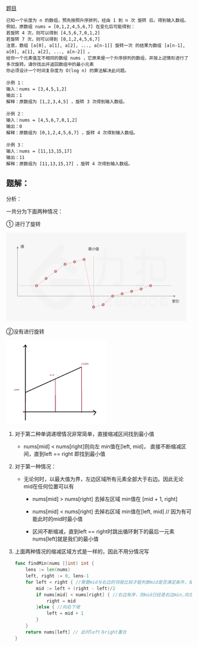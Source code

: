 [题目]()

```
已知一个长度为 n 的数组，预先按照升序排列，经由 1 到 n 次 旋转 后，得到输入数组。例如，原数组 nums = [0,1,2,4,5,6,7] 在变化后可能得到：
若旋转 4 次，则可以得到 [4,5,6,7,0,1,2]
若旋转 7 次，则可以得到 [0,1,2,4,5,6,7]
注意，数组 [a[0], a[1], a[2], ..., a[n-1]] 旋转一次 的结果为数组 [a[n-1], a[0], a[1], a[2], ..., a[n-2]] 。
给你一个元素值互不相同的数组 nums ，它原来是一个升序排列的数组，并按上述情形进行了多次旋转。请你找出并返回数组中的最小元素 
你必须设计一个时间复杂度为 O(log n) 的算法解决此问题。

示例 1：
输入：nums = [3,4,5,1,2]
输出：1
解释：原数组为 [1,2,3,4,5] ，旋转 3 次得到输入数组。

示例 2：
输入：nums = [4,5,6,7,0,1,2]
输出：0
解释：原数组为 [0,1,2,4,5,6,7] ，旋转 4 次得到输入数组。

示例 3：
输入：nums = [11,13,15,17]
输出：11
解释：原数组为 [11,13,15,17] ，旋转 4 次得到输入数组。
```



## 题解：

分析：

一共分为下面两种情况：

① 进行了旋转

<img src="pic/%5Bclass%5D%E6%90%9C%E7%B4%A2%E6%97%8B%E8%BD%AC%E6%95%B0%E7%BB%84%E6%9C%80%E5%B0%8F%E5%80%BC.assets/image-20220315112442121.png" alt="image-20220315112442121" style="zoom: 50%;" />



②没有进行旋转 

<img src="pic/%5Bclass%5D%E6%90%9C%E7%B4%A2%E6%97%8B%E8%BD%AC%E6%95%B0%E7%BB%84%E6%9C%80%E5%B0%8F%E5%80%BC.assets/image-20220319191631531.png" alt="image-20220319191631531" style="zoom:33%;" />															



1. 对于第二种单调递增情况非常简单，直接缩减区间找到最小值

   - nums[mid] < nums[right]则向左 min值在[left, mid]， 直接不断缩减区间，直到left == right 即找到最小值

2. 对于第一种情况：

   - 无论何时，以最大值为界，左边区域所有元素全部大于右边。因此无论mid在任何位置可以有

      - nums[mid] > nums[right] 去掉左区域 min值在 [mid + 1, right]
      - nums[mid] < nums[right] 去掉右区域 min值在[left, mid] // 因为有可能此时的mid时最小值

      - 区间不断缩减，直到left == right时跳出循环剩下的最后一元素 nums[left]就是我们的最小值

3. 上面两种情况的缩减区域方式是一样的，因此不用分情况写

   ```go
   func findMin(nums []int) int {
       lens := len(nums)
       left, right := 0, lens-1
       for left < right { //需要mid与右边的邻居比较才能判断mid是否满足条件，使用模板2
           mid := left + (right - left)/2
           if nums[mid] < nums[right] { //右边有序，则mid已经是右边min,向左下坡
               right = mid
           }else { //向右下坡
               left = mid + 1
           }
       }
       return nums[left] // 此时left与right重合
   }
   ```

   